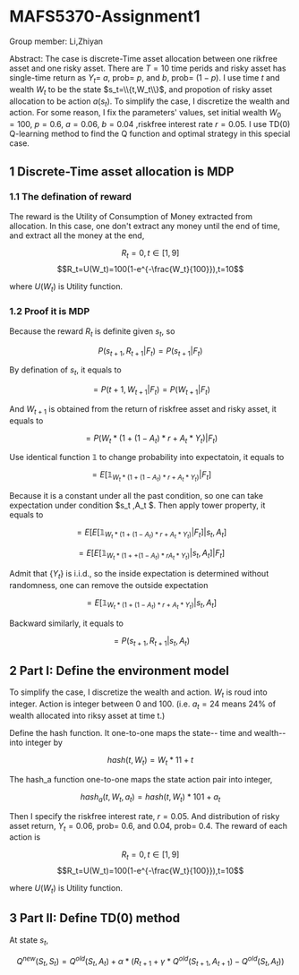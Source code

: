 # MAFS5370-Assignment1
Group member: Li,Zhiyan

Abstract: The case is discrete-Time asset allocation between one rikfree asset and one risky asset. There are $T=10$ time perids and risky asset has single-time return as $Y_t$= $a$, prob= $p$, and $b$, prob= $(1-p)$. I use time $t$ and wealth $W_t$ to be the state $s_t=\\{t,W_t\\}$, and propotion of risky asset allocation to be action $a(s_t)$. To simplify the case, I discretize the wealth and action. For some reason, I fix the parameters' values, set initial wealth $W_0=100$, $p=0.6$, $a=0.06$, $b=0.04$ ,riskfree interest rate $r=0.05$. I use TD(0) Q-learning method to find the Q function and optimal strategy in this special case.

## 1 Discrete-Time asset allocation is MDP
### 1.1 The defination of reward
The reward is the Utility of Consumption of Money extracted from allocation. In this case, one don't extract any money until the end of time, and extract all the money at the end,

$$R_t=0, t \in [1,9]$$
$$R_t=U(W_t)=100(1-e^{-\frac{W_t}{100}}),t=10$$

where $U(W_t)$ is Utility function.


### 1.2 Proof it is MDP
Because the reward $R_t$ is definite given $s_t$, so 

$$P(s_{t+1},R_{t+1}|F_t)=P(s_{t+1}|F_t)$$

By defination of $s_t$, it equals to

$$=P(t+1,W_{t+1}|F_t)=P(W_{t+1}|F_t)$$

And $W_{t+1}$ is obtained from the return of riskfree asset and risky asset, it equals to

$$=P(W_t * (1+(1-A_t )*r+A_t * Y_t )|F_t )$$

Use identical function $\mathbb{1}$ to change probability into expectatoin, it equals to

$$=E[\mathbb{1}_{W_t * (1+(1-A_t )*r+A_t * Y_t )} |F_t ]$$

Because it is a constant under all the past condition, so one can take expectation under condition $s_t ,A_t $. Then apply tower property, it equals to

$$=E[ E[ \mathbb{1}_{W_t * (1+(1-A_t )*r+A_t * Y_t )} |F_t ] |s_t,A_t  ]$$

$$=E[ E[ \mathbb{1}_{W_t * (1++(1-A_t )*rA_t * Y_t )} |s_t,A_t ] |F_t ]$$

Admit that $\{ Y_t \}$ is i.i.d., so the inside expectation is determined without randomness, one can remove the outside expectation

$$=E[\mathbb{1}_{W_t * (1+(1-A_t )*r+A_t * Y_t )} |s_t,A_t ]$$

Backward similarly, it equals to

$$=P(s_{t+1},R_{t+1}|s_t,A_t)$$

## 2 Part I: Define the environment model
To simplify the case, I discretize the wealth and action. $W_t$ is roud into integer. Action is integer between 0 and 100. (i.e. $a_t=24$ means 24% of wealth allocated into riksy asset at time t.)

Define the hash function. It one-to-one maps the state-- time and wealth-- into integer by

$$hash(t,W_t) = W_t * 11 + t$$

The hash_a function one-to-one maps the state action pair into integer,

$$hash_a(t,W_t,a_t) = hash(t,W_t) * 101 + a_t$$

Then I specify the riskfree interest rate, $r=0.05$. And distribution of risky asset return, $Y_t=0.06$, prob= $0.6$, and $0.04$, prob= $0.4$. The reward of each action is 

$$R_t=0, t \in [1,9]$$
$$R_t=U(W_t)=100(1-e^{-\frac{W_t}{100}}),t=10$$

where $U(W_t)$ is Utility function.

## 3 Part II: Define TD(0) method
At state $s_t$, 


$$Q^{new}(S_t,S_t) = Q^{old}(S_t,A_t) + \alpha * (R_{t+1} +\gamma *Q^{old}(S_{t+1},A_{t+1}) - Q^{old}(S_t,A_t))$$

